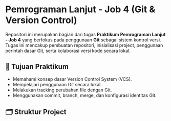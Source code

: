# Pemrograman Lanjut - Job 4 (Git & Version Control)

Repositori ini merupakan bagian dari tugas **Praktikum Pemrograman Lanjut - Job 4** yang berfokus pada penggunaan **Git** sebagai sistem kontrol versi. Tugas ini mencakup pembuatan repositori, inisialisasi project, penggunaan perintah dasar Git, serta kolaborasi versi kode secara lokal.

## 📌 Tujuan Praktikum

- Memahami konsep dasar Version Control System (VCS).
- Mempelajari penggunaan Git secara lokal.
- Melakukan tracking perubahan file dengan Git.
- Menggunakan commit, branch, merge, dan konfigurasi identitas Git.

## 🗂️ Struktur Project

